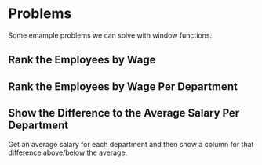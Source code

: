 # Problems

Some emample problems we can solve with window functions.

## Rank the Employees by Wage

## Rank the Employees by Wage Per Department

## Show the Difference to the Average Salary Per Department

Get an average salary for each department and then show a column for that difference above/below the average.
